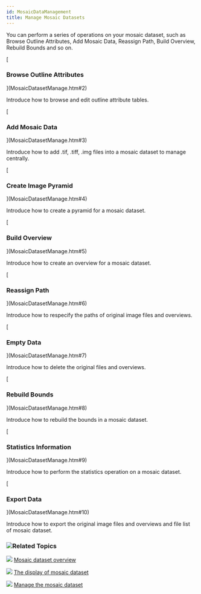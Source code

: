 ```yaml
---
id: MosaicDataManagement
title: Manage Mosaic Datasets
---
```

You can perform a series of operations on your mosaic dataset, such as Browse Outline Attributes, Add Mosaic Data, Reassign Path, Build Overview, Rebuild Bounds and so on.

[

### Browse Outline Attributes

](MosaicDatasetManage.htm#2)

Introduce how to browse and edit outline attribute tables.

[

### Add Mosaic Data

](MosaicDatasetManage.htm#3)

Introduce how to add .tif, .tiff, .img files into a mosaic dataset to manage centrally.

[

### Create Image Pyramid

](MosaicDatasetManage.htm#4)

Introduce how to create a pyramid for a mosaic dataset.

[

### Build Overview

](MosaicDatasetManage.htm#5)

Introduce how to create an overview for a mosaic dataset.

[

### Reassign Path

](MosaicDatasetManage.htm#6)

Introduce how to respecify the paths of original image files and overviews.

[

### Empty Data

](MosaicDatasetManage.htm#7)

Introduce how to delete the original files and overviews.

[

### Rebuild Bounds

](MosaicDatasetManage.htm#8)

Introduce how to rebuild the bounds in a mosaic dataset.

[

### Statistics Information

](MosaicDatasetManage.htm#9)

Introduce how to perform the statistics operation on a mosaic dataset.

[

### Export Data

](MosaicDatasetManage.htm#10)

Introduce how to export the original image files and overviews and file list of mosaic dataset.

### ![](../../img/seealso.png)Related Topics

![](../../img/smalltitle.png) [Mosaic dataset overview](MosaicDataset.htm)

![](../../img/smalltitle.png) [The display of mosaic dataset](MosaicDatasetView.htm)

![](../../img/smalltitle.png) [Manage the mosaic dataset](MosaicDatasetManage.htm)

  


